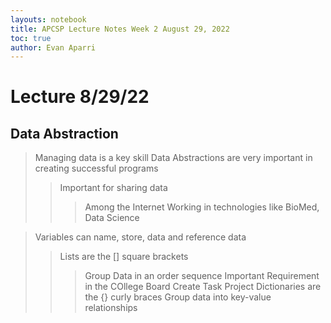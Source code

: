 ```yaml
---
layouts: notebook
title: APCSP Lecture Notes Week 2 August 29, 2022
toc: true
author: Evan Aparri
---
```


# Lecture 8/29/22

## Data Abstraction
>Managing data is a key skill
> Data Abstractions are very important in creating successful programs
>>Important for sharing data
>>>Among the Internet
>>>Working in technologies like BioMed, Data Science

> Variables can name, store, data and reference data
>>Lists are the [] square brackets
>>>Group Data in an order sequence
>>> Important Requirement in the COllege Board Create Task Project
>>Dictionaries are the {} curly braces
>>>Group data into key-value relationships